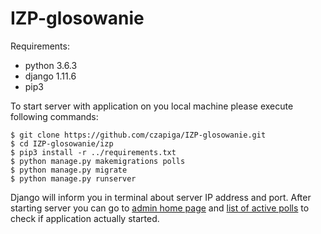 # IZP-glosowanie

Requirements:
* python 3.6.3
* django 1.11.6
* pip3

To start server with application on you local machine please execute following commands:
```
$ git clone https://github.com/czapiga/IZP-glosowanie.git
$ cd IZP-glosowanie/izp
$ pip3 install -r ../requirements.txt
$ python manage.py makemigrations polls
$ python manage.py migrate
$ python manage.py runserver
```
Django will inform you in terminal about server IP address and port.
After starting server you can go to [admin home page](http://127.0.0.1:8000/admin) and [list of active polls](http://127.0.0.1:8000/polls) to check if application actually started.
